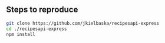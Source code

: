 ## Steps to reproduce

```bash
git clone https://github.com/jkielbaska/recipesapi-express
cd ./recipesapi-express
npm install
```
